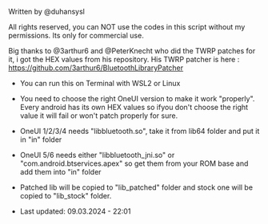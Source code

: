 Written by @duhansysl

All rights reserved, you can NOT use the codes in this script without my permissions. Its only for commercial use.

Big thanks to @3arthur6 and @PeterKnecht who did the TWRP patches for it, i got the HEX values from his repository.
His TWRP patcher is here : https://github.com/3arthur6/BluetoothLibraryPatcher
 
* You can run this on Terminal with WSL2 or Linux 
* You need to choose the right OneUI version to make it work "properly". Every android has its own HEX values so ifyou don't choose the right value it will fail or won't patch properly for sure.
* OneUI 1/2/3/4 needs "libbluetooth.so", take it from lib64 folder and put it in "in" folder
* OneUI 5/6 needs either "libbluetooth_jni.so" or "com.android.btservices.apex" so get them from your ROM base and add them into "in" folder
* Patched lib will be copied to "lib_patched" folder and stock one will be copied to "lib_stock" folder. 

* Last updated: 09.03.2024 - 22:01